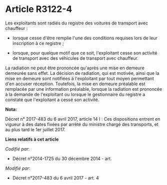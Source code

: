 # Article R3122-4

Les exploitants sont radiés du registre des voitures de transport avec chauffeur :

- lorsque cesse d'être remplie l'une des conditions requises lors de leur inscription à ce registre ;

- lorsque, pour quelque motif que ce soit, l'exploitant cesse son activité de transport avec des véhicules de transport avec
chauffeur.

La radiation ne peut être prononcée qu'après une mise en demeure demeurée sans effet. La décision de radiation, qui est
motivée, ainsi que la mise en demeure sont notifiées à l'exploitant par tout moyen permettant d'en accuser réception.
Toutefois, la mise en demeure préalable est remplacée par une information préalable, lorsque la radiation est prononcée à la
demande de l'exploitant ou lorsque le gestionnaire du registre a constaté que l'exploitant a cessé son activité.

**Nota:**

Décret n° 2017-483 du 6 avril 2017, article 14 I : Ces dispositions entrent en vigueur à des dates fixées par arrêté du
ministre chargé des transports, et au plus tard le 1er juillet 2017.

**Liens relatifs à cet article**

_Codifié par_:

  - Décret n°2014-1725 du 30 décembre 2014 - art.

_Modifié par_:

  - Décret n°2017-483 du 6 avril 2017 - art. 4
